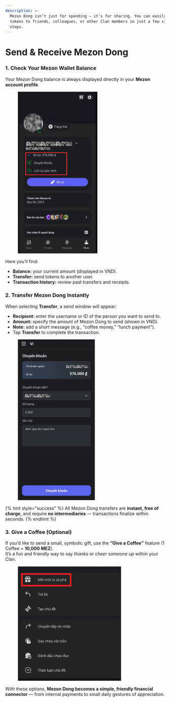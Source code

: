 ```yaml
---
description: >-
  Mezon Dong isn’t just for spending — it’s for sharing. You can easily send
  tokens to friends, colleagues, or other Clan members in just a few simple
  steps.
---
```


# Send & Receive Mezon Dong

### **1. Check Your Mezon Wallet Balance**

Your Mezon Dong balance is always displayed directly in your **Mezon account profile**.

<figure><img src="../.gitbook/assets/image (18).png" alt="" width="251"><figcaption></figcaption></figure>

Here you’ll find:

* **Balance:** your current amount (displayed in VND).
* **Transfer:** send tokens to another user.
* **Transaction history:** review past transfers and receipts.

### **2. Transfer Mezon Dong Instantly**

When selecting **Transfer**, a send window will appear:

* **Recipient:** enter the username or ID of the person you want to send to.
* **Amount:** specify the amount of Mezon Dong to send (shown in VND).
* **Note:** add a short message (e.g., “coffee money,” “lunch payment”).
* Tap **Transfer** to complete the transaction.

<figure><img src="../.gitbook/assets/image (19).png" alt="" width="243"><figcaption></figcaption></figure>

{% hint style="success" %}
All Mezon Dong transfers are **instant, free of charge**, and require **no intermediaries** — transactions finalize within seconds.
{% endhint %}

### **3. Give a Coffee (Optional)**

If you’d like to send a small, symbolic gift, use the **“Give a Coffee”** feature (1 Coffee = **10,000 MEZ**).\
It’s a fun and friendly way to say _thanks_ or _cheer someone up_ within your Clan.

<figure><img src="../.gitbook/assets/image (20).png" alt=""><figcaption></figcaption></figure>

With these options, **Mezon Dong becomes a simple, friendly financial connector** — from internal payments to small daily gestures of appreciation.
